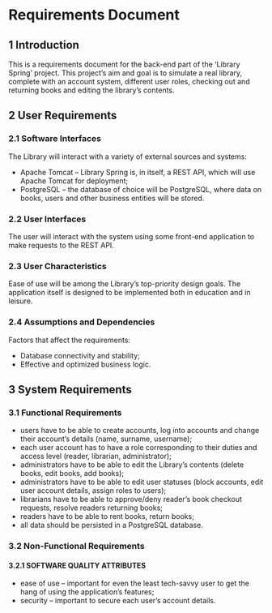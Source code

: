 # Requirements Document

## 1 Introduction

This is a requirements document for the back-end part of the ‘Library Spring’ project. This project’s
aim and goal is to simulate a real library, complete with an account
system, different user roles, checking out and returning books and editing
the library’s contents.

## 2 User Requirements

### 2.1 Software Interfaces

The Library will interact with a variety of external sources and systems:

* Apache Tomcat – Library Spring is, in itself, a REST API,
  which will use Apache Tomcat for deployment;
* PostgreSQL – the database of choice will be PostgreSQL, where data on books,
  users and other business entities will be stored.

### 2.2 User Interfaces

The user will interact with the system using some front-end application to make requests to the REST API.

### 2.3 User Characteristics

Ease of use will be among the Library’s top-priority design goals. The
application itself is designed to be implemented both in education and in
leisure.

### 2.4 Assumptions and Dependencies

Factors that affect the requirements:

* Database connectivity and stability;
* Effective and optimized business logic.

## 3 System Requirements

### 3.1 Functional Requirements

* users have to be able to create accounts, log into accounts and change
  their account’s details (name, surname, username);
* each user account has to have a role corresponding to their duties and
  access level (reader, librarian, administrator);
* administrators have to be able to edit the Library’s contents (delete
  books, edit books, add books);
* administrators have to be able to edit user statuses (block accounts, edit
  user account details, assign roles to users);
* librarians have to be able to approve/deny reader’s book checkout
  requests, resolve readers returning books;
* readers have to be able to rent books, return books;
* all data should be persisted in a PostgreSQL database.

### 3.2 Non-Functional Requirements

#### 3.2.1 SOFTWARE QUALITY ATTRIBUTES

* ease of use – important for even the least tech-savvy user to get the hang
  of using the application’s features;
* security – important to secure each user’s account details.
